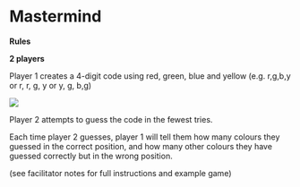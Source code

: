 # Mastermind

**Rules**

**2 players**

Player 1 creates a 4-digit code using red, green, blue and
yellow
(e.g. r,g,b,y or r, r, g, y or y, g, b,g)

![](https://github.com/supportingami/sami-maths-club/blob/master/maths-club-pack/images/mastermind-1.png?raw=true)

Player 2 attempts to guess the code in the fewest tries.

Each time player 2 guesses, player 1 will tell them how many colours they guessed in the correct position, and how many other colours they have guessed correctly but in the wrong position.

(see facilitator notes for full instructions and example game)
